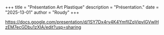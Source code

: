 +++
title = "Présentation Art Plastique"
description = "Présentation."
date = "2025-13-01"
author = "Roudy"
+++

https://docs.google.com/presentation/d/1SY7Dx4ry4K4YmfIlZqVipvIGVwlHzEM7ecGDbu1zXIA/edit?usp=sharing

